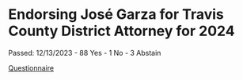 # Endorsing José Garza for Travis County District Attorney for 2024

Passed: 12/13/2023 - 88 Yes - 1 No - 3 Abstain

[Questionnaire](2023-Austin-DSA-Endorsement-Questionnaire-Responses-Garza-Siegel.pdf)
